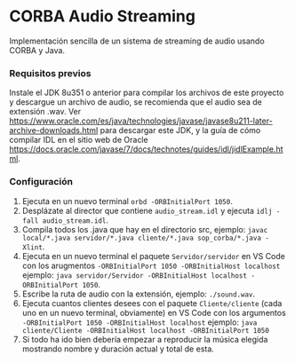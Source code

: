 # CORBA Audio Streaming

Implementación sencilla de un sistema de streaming de audio usando CORBA y Java.

### Requisitos previos

Instale el JDK 8u351 o anterior para compilar los archivos de este proyecto y descargue un archivo de audio, se recomienda que el audio sea de extensión .wav.
Ver https://www.oracle.com/es/java/technologies/javase/javase8u211-later-archive-downloads.html para descargar este JDK, y la guía de cómo compilar IDL en el sitio web de Oracle https://docs.oracle.com/javase/7/docs/technotes/guides/idl/jidlExample.html.

### Configuración

1. Ejecuta en un nuevo terminal `orbd -ORBInitialPort 1050`.
2. Desplázate al director que contiene `audio_stream.idl` y ejecuta `idlj -fall audio_stream.idl`.
3. Compila todos los .java que hay en el directorio src, ejemplo: `javac local/*.java servidor/*.java cliente/*.java sop_corba/*.java -Xlint`.
4. Ejecuta en un nuevo terminal el paquete `Servidor/servidor` en VS Code con los arugmentos `-ORBInitialPort 1050 -ORBInitialHost localhost` ejemplo: `java servidor/Servidor -ORBInitialHost localhost -ORBInitialPort 1050`.
5. Escribe la ruta de audio con la extensión, ejemplo: `./sound.wav`.
6. Ejecuta cuantos clientes desees con el paquete `Cliente/cliente` (cada uno en un nuevo terminal, obviamente) en VS Code con los argumentos `-ORBInitialPort 1050 -ORBInitialHost localhost` ejemplo: `java cliente/Cliente -ORBInitialHost localhost -ORBInitialPort 1050`
7. Si todo ha ido bien debería empezar a reproducir la música elegida mostrando nombre y duración actual y total de esta.
